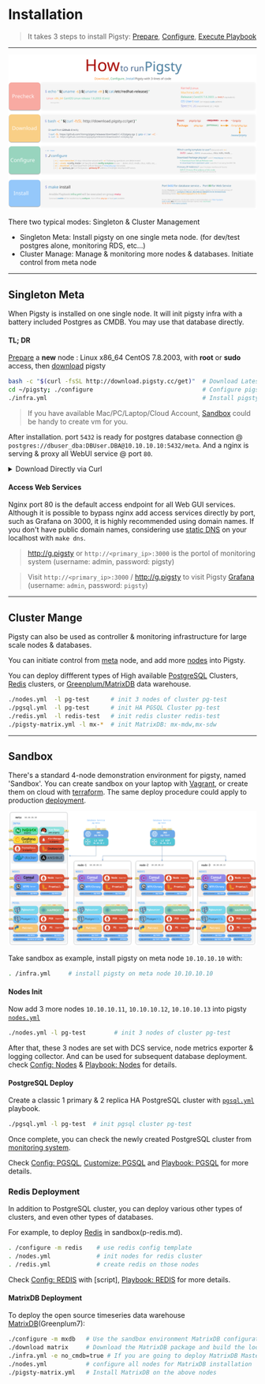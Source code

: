 # Installation

> It takes 3 steps to install Pigsty: [Prepare](d-prepare.md), [Configure](v-config.md#configure), [Execute Playbook](p-playbook.md)


----------------

![](_media/HOW_EN.svg)

There two typical modes: Singleton & Cluster Management

* Singleton Meta: Install pigsty on one single meta node. (for dev/test postgres alone, monitoring RDS, etc...)
* Cluster Manage:  Manage & monitoring more nodes & databases. Initiate control from meta node

---------------------

## Singleton Meta

When Pigsty is installed on one single node. It will init pigsty infra with a battery included Postgres as CMDB. You may use that database directly.

#### TL; DR

[Prepare](#prepare) a **new** node : Linux x86_64 CentOS 7.8.2003, with **root** or **sudo** access, then [download](d-prepare.md#software-provisioning) pigsty

```bash
bash -c "$(curl -fsSL http://download.pigsty.cc/get)"  # Download Latest Pigsty Source
cd ~/pigsty; ./configure                               # Configure pigsty with ip & template
./infra.yml                                            # Install pigsty on current meta node
```

> If you have available Mac/PC/Laptop/Cloud Account, [Sandbox](d-sandbox.md) could be handy to create vm for you. 

After installation. port `5432` is ready for postgres database connection @ `postgres://dbuser_dba:DBUser.DBA@10.10.10.10:5432/meta`.
And a nginx is serving & proxy all WebUI service @ port `80`. 

<details><summary>Download Directly via Curl</summary>

```bash
curl https://github.com/Vonng/pigsty/releases/download/v1.4.0/pigsty.tgz -o /tmp/pigsty.tgz
curl https://github.com/Vonng/pigsty/releases/download/v1.4.0/pkg.tgz    -o /tmp/pkg.tgz  
```

</details>

#### Access Web Services

Nginx port 80 is the default access endpoint for all Web GUI services. Although it is possible to bypass nginx add access services directly by port, such as Grafana on 3000, it is highly recommended using domain names. If you don't have public domain names, considering use [static DNS](d-sandbox.md#DNS-configuration) on your localhost with `make dns`.

> http://g.pigsty or `http://<primary_ip>:3000` is the portol of monitoring system (username: admin, password: pigsty)

> Visit `http://<primary_ip>:3000` / http://g.pigsty to visit Pigsty [Grafana](http://demo.pigsty.cc/d/home) (username: `admin`, password: `pigsty`)




----------------

## Cluster Mange

Pigsty can also be used as controller & monitoring infrastructure for large scale nodes & databases.

You can initiate control from [meta](c-arch.md) node, and add more [nodes](p-nodes.md) into Pigsty.

You can deploy diffferent types of High available [PostgreSQL](d-pgsql.md) Clusters, [Redis](d-redis.md) clusters, or [Greenplum/MatrixDB](d-matrixdb.md) data warehouse.

```bash
./nodes.yml  -l pg-test      # init 3 nodes of cluster pg-test
./pgsql.yml  -l pg-test      # init HA PGSQL Cluster pg-test
./redis.yml  -l redis-test   # init redis cluster redis-test
./pigsty-matrix.yml -l mx-*  # init MatrixDB: mx-mdw,mx-sdw
```



----------------

## Sandbox

There's a standard 4-node demonstration environment for pigsty, named 'Sandbox'. You can create sandbox on your laptop with [Vagrant](d-prepare.md#vagrant), or create them on cloud with [terraform](d-prepare.md#terraform). The same deploy procedure could apply to production [deployment](d-deploy.md).

[![](_media/SANDBOX.gif)](d-sandbox.md)

Take sandbox as example, install pigsty on meta node `10.10.10.10` with:

```bash
. /infra.yml     # install pigsty on meta node 10.10.10.10
```

#### Nodes Init

Now add 3 more nodes `10.10.10.11`, `10.10.10.12`, `10.10.10.13` into pigsty [`nodes.yml`](p-nodes.md#nodes) 

```bash
./nodes.yml -l pg-test        # init 3 nodes of cluster pg-test
```

After that, these 3 nodes are set with DCS service, node metrics exporter & logging collector. And can be used for subsequent database deployment. check [Config: Nodes](v-nodes.md) & [Playbook: Nodes](p-nodes.md) for details.  


#### PostgreSQL Deploy

Create a classic 1 primary & 2 replica HA PostgreSQL cluster with [`pgsql.yml`](p-pgsql.md#pgsql) playbook.

```bash
./pgsql.yml -l pg-test  # init pgsql cluster pg-test
```

Once complete, you can check the newly created PostgreSQL cluster from [monitoring system](http://demo.pigsty.cc/d/pgsql-cluster/pgsql-cluster?var-cls=pg-test). 

Check [Config: PGSQL](v-pgsql.md), [Customize: PGSQL](v-pgsql-customize.md) and [Playbook: PGSQL](p-pgsql.md) for more details.


### Redis Deployment

In addition to PostgreSQL cluster, you can deploy various other types of clusters, and even other types of databases.

For example, to deploy [Redis](d-redis.md) in sandbox(p-redis.md).

```bash   
. /configure -m redis    # use redis config template
. /nodes.yml             # init nodes for redis cluster
. /redis.yml             # create redis on those nodes
```

Check [Config: REDIS](v-redis.md) with [script], [Playbook: REDIS](p-redis.md) for more details.


#### MatrixDB Deployment

To deploy the open source timeseries data warehouse [MatrixDB](d-matrixdb.md)(Greenplum7):

```bash
./configure -m mxdb   # Use the sandbox environment MatrixDB configuration file template
./download matrix     # Download the MatrixDB package and build the local source
./infra.yml -e no_cmdb=true # If you are going to deploy MatrixDB Master on a meta node, add the no_cmdb option, otherwise just install it normally.
./nodes.yml           # configure all nodes for MatrixDB installation
./pigsty-matrix.yml   # Install MatrixDB on the above nodes
```
